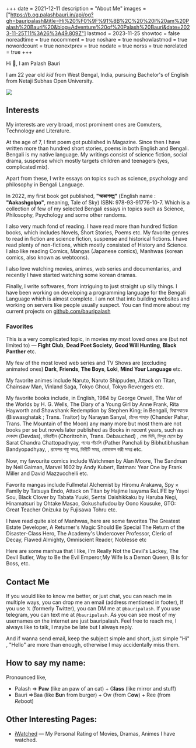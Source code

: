 +++
date = 2021-12-11
description = "About Me"
images = ["https://b.og.palashbauri.in/api/og?gh=bauripalash&title=Hi%20%F0%9F%91%8B%2C%20%20I%20am%20Palash%20Bauri%20&blog=Adventure%20of%20Palash%20Bauri&date=2023-11-25T11%3A26%3A49.809Z"]
lastmod = 2023-11-25
showtoc = false
noreadtime = true
nocomment = true
noshare = true
noshowlastmod = true
nowordcount = true
nonextprev = true
nodate = true
norss = true
norelated = true
+++

Hi 👋, I am Palash Bauri

I am 22 year old *kid* from West Bengal, India, pursuing Bachelor's of English from Netaji Subhas Open University. 

![](/images/palash_irl.webp?#round)

## Interests

My interests are very broad, most prominent ones are Comuters, Technology and Literature. 

At the age of 7, I first poem got published in Magazine. Since then I have written more than hundred short stories, poems in both English and Bengali. Bengali is my native language. My writings consist of science fiction, social drama, suspense which mostly targets children and teenagers (yes, complicated mix). 

Apart from these, I write essays on topics such as science, psychology and philosophy in Bengali Language. 

In 2022, my first book got published, 
**"আকাশগল্প"** (English name : **"Aakashgolpo"**, meaning, Tale of Sky) ISBN: 978-93-91776-10-7.  Which is a collection of few of my selected Bengali essays in topics such as Science, Philosophy, Psychology and some other randoms. 

I also very much fond of reading. I have read more than hundred fiction books, which includes Novels, Short Stories, Poems etc. My favorite genres to read in fiction are science fiction, suspense and historical fictions. I have read plenty of non-fictions, which mostly consisted of History and Science. I also like reading Comics, Mangas (Japanese comics), Manhwas (korean comics, also known as webtoons).

I also love watching movies, animes, web series and documentaries, and recently I have started watching some korean dramas.

Finally, I write softwares, from intriguing to just straight up silly things. I have been working on developing a programming language for the Bengali Language which is almost complete. I am not that into building websites and working on servers like people usually suspect. You can find more about my current projects on [github.com/bauripalash](https://github.com/bauripalash)

### Favorites

This is a very complicated topic, in movies my most loved ones are (but not limited to) — **Fight Club**, **Dead Poet Society**, **Good Will Hunting**, **Black Panther** etc.

My few of the most loved web series and TV Shows are (excluding animated ones) **Dark**, **Friends**, **The Boys**, **Loki**, **Mind Your Language** etc.

My favorite animes include Naruto, Naruto Shippuden, Attack on Titan, Chainsaw Man, Vinland Saga, Tokyo Ghoul, Tokyo Revengers etc.

My favorite books include, in English, 1984 by George Orwell, The War of the Worlds by H. G. Wells, The Diary of a Young Girl by Anne Frank, Rita Hayworth and Shawshank Redemption by Stephen King; in Bengali, বিশ্বাসঘাতক (Biswasghatak ; Trans. Traitor) by Narayan Sanyal, 
চাঁদের পাহাড় (Chander Pahar, Trans. The Mountain of the Moon) any many more but most them are not books per se but novels later published as Books in recent years, such as দেবদাস (Devdas), চরিত্রহীন (Choritrohin, Trans. Debauched) , মেজ দিদি, বিন্দুর ছেলে by Sarat Chandra Chattopadhyay,  পথের পাঁচালি (Pather Panchali by Bibhutibhushan Bandyopadhyay, , প্রফেসর শঙ্কু সমগ্র, কিরীটি সমগ্র, বোমকেস বক্সী সমগ্র etc.

Now, my favourite comics include Watchmen by Alan Moore, The Sandman by Neil Gaiman, Marvel 1602 by Andy Kubert, Batman: Year One by Frank Miller and David Mazzucchelli etc. 

Favorite mangas include Fullmetal Alchemist by Hiromu Arakawa, Spy × Family by Tatsuya Endo, Attack on Titan by Hajime Isayama ReLIFE by Yayoi Sou, Black Clover by Tabata Yuuki, Sentai Daishikkaku by Haruba Negi, Hinamatsuri by Ohtake Masao, Gokushufudou by Oono Kousuke, GTO: Great Teacher Onizuka by Fujisawa Tohru etc.

I have read quite alot of Manhwas, here are some favorites The Greatest Estate Developer, A Returner's Magic Should Be Special  The Return of the Disaster-Class Hero, The Academy's Undercover Professor, Cleric of Decay, Flawed Almighty, Omniscient Reader, Noblesse etc

Here are some manhua that I like, I'm Really Not the Devil's Lackey, The Devil Butler, Way to Be the Evil Emperor,My Wife Is a Demon Queen, B Is for Boss, etc.

## Contact Me

If you would like to know me better, or just chat, you can reach me in multiple ways, you can drop me an email (address mentioned in footer), If you use 𝕏 (formerly Twitter), you can DM me at `@bauripalash`. If you use telegram, you can text me at `@bauripalash`. As you can see most of my usernames on the internet are just bauripalash. Feel free to reach me, I always like to talk, I maybe be late but I always reply.

And if wanna send email, keep the subject simple and short, just simple "Hi" , "Hello" are more than enough, otherwise I may accidentally miss them.

## How to say my name:
Pronounced like, 
* Palash ⇒ **Paw** (like an paw of an cat) + G**lass** (like mirror and stuff) 
* Bauri ⇒Baa (like **Bu**n from burger) + Ow (from C**ow**) + Ree (from *Re*boot)
## Other Interesting Pages:

* [iWatched](https://palashbauri.in/iwatched/) — My Personal Rating of Movies, Dramas, Animes I have watched.
